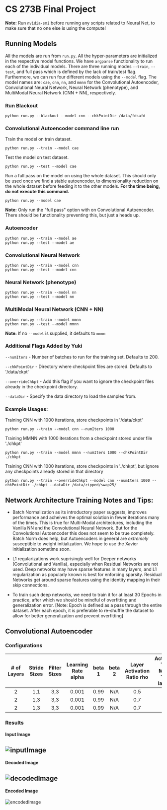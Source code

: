 # CS 273B Final Project

**Note:** Run `nvidia-smi` before running any scripts related to Neural Net, to make sure that no one else is using the compute!

## Running Models
All the models are run from `run.py`. All the hyper-parameters are initialized in the respective model functions. We have `argparse` functionality to run each of the individual models. There are three running modes `--train`, `--test`, and full pass which is defined by the lack of train/test flag. Furthermore, we can run four different models using the `--model` flag. The model names are: `cae`, `cnn`, `nn`, and `mmnn` for the Convolutional Autoencoder, Convolutional Neural Network, Neural Network (phenotype), and MultiModal Neural Network (CNN + NN), respectively.

### Run Blackout
```
python run.py --blackout --model cnn --chkPointDir /data/fdsafd
```

### Convolutional Autoencoder command line run

Train the model on train dataset.
```
python run.py --train --model cae
```

Test the model on test dataset.
```
python run.py --test --model cae
```

Run a full pass on the model on using the whole dataset. This should only be used once we find a stable autoencoder, to dimensionality reduction on the whole dataset before feeding it to the other models. **For the time being, do not execute this command.**
```
python run.py --model cae
```

**Note:** Only run the "full pass" option with on Convolutional Autoencoder. There should be functionality preventing this, but just a heads up.

### Autoencoder

```
python run.py --train --model ae
python run.py --test --model ae
```

### Convolutional Neural Network

```
python run.py --train --model cnn
python run.py --test --model cnn
```

### Neural Network (phenotype)

```
python run.py --train --model nn
python run.py --test --model nn
```

### MultiModal Neural Network (CNN + NN)

```
python run.py --train --model mmnn
python run.py --test --model mmnn
```

**Note:** If no `--model` is supplied, it defaults to `mmnn`

### Additional Flags Added by Yuki

```--numIters``` - Number of batches to run for the training set. Defaults to 200.

```--chkPointDir``` - Directory where checkpoint files are stored. Defaults to '/data/ckpt'

```--overrideChkpt``` - Add this flag if you want to ignore the checkpoint files already in the checkpoint directory.

```--dataDir``` - Specify the data directory to load the samples from.

### Example Usages:

Training CNN with 1000 iterations, store checkpoints in '/data/ckpt'

	python run.py --train --model cnn --numIters 1000

Training MMNN with 1000 iterations from a checkpoint stored under file './chkpt'

	python run.py --train --model mmnn --numIters 1000 --chkPointDir ./chkpt

Training CNN with 1000 iterations, store checkpoints in './chkpt', but ignore any checkpoints already stored in that directory

	python run.py --train --overrideChkpt --model cnn --numIters 1000 --chkPointDir ./chkpt --dataDir /data/zipped/swap25/


## Network Architecture Training Notes and Tips:

- Batch Normalization as its introductory paper suggests, improves performance and acheives the optimal solution in fewer iterations many of
the times. This is true for Multi-Modal architectures, including the Vanilla NN and the Convolutional Neural Network. But for the
Convolutional Autoencoder this does not seem to be true completely. Batch Norm does help, but Autoencoders in general are *extremely*
susceptible to weight initialization. We hope to use the Xavier initialization sometime soon.

- L1 regularizations work suprisingly well for Deeper networks (Convolutional and Vanilla), especially when Residual Networks are not used.
Deep networks may have sparse features in many layers, and L1 regularization as popularly known is best for enforcing sparsity.
Residual Networks get around sparse features using the identity mapping in their skip connections.

- To train such deep networks, we need to train it for at least 30 Epochs in practice, after which we should be mindful of overfitting
and generalization error. [Note: Epoch is defined as a pass through the entire dataset. After each epoch, it is preferable to re-shuffle
the dataset to allow for better generalization and prevent overfitting]

## Convolutional Autoencoder

### Configurations

| \# of Layers  | Stride Sizes | Filter Sizes | Learning Rate alpha | beta 1 | beta 2 | Layer Activation Ratio rho | Activation Term Mixing Term lambda | Optimizer | Batch Norm |
|:-:|:-:|:-:|:-:|:-:|:-:|:-:|:-:|:-:|:-:|
| 2 | 1,1 | 3,3 | 0.001 | 0.99 | N/A | 0.5 | 0.6 | Rmsprop | No |
| 2 | 1,3 | 3,3 | 0.001 | 0.99 | N/A | 0.7 | 0.6 | Rmsprop | No |
| 2 | 1,3 | 3,3 | 0.001 | 0.99 | N/A | 0.7 | 0.6 | Rmsprop | Yes|

### Results
#### Input Image
![inputImage](images/inputImage.png?raw=true "Input Image")
----------------
#### Decoded Image
![decodedImage](images/decodedImage.png?raw=true "Decoded Image")
------------------
#### Encoded Image
![encodedImage](images/encodedImage.png?raw=true "Encoded Image")